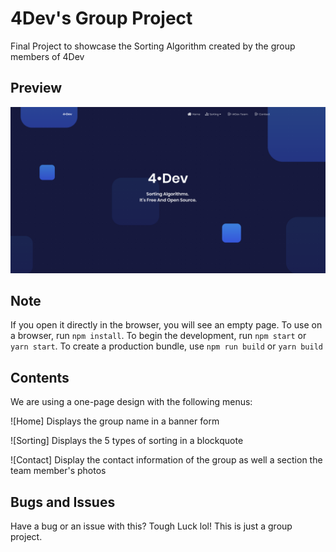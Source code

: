# 4Dev's Group Project

Final Project to showcase the Sorting Algorithm created by the group members of 4Dev

## Preview

![Page Preview](https://raw.githubusercontent.com/andasan/4Dev/master/src/assets/img/SS.png)

## Note

If you open it directly in the browser, you will see an empty page.
To use on a browser, run `npm install`.
To begin the development, run `npm start` or `yarn start`.
To create a production bundle, use `npm run build` or `yarn build`


## Contents

We are using a one-page design with the following menus:

![Home]
Displays the group name in a banner form

![Sorting]
Displays the 5 types of sorting in a blockquote

![Contact]
Display the contact information of the group as well a section the team member's photos

## Bugs and Issues

Have a bug or an issue with this? Tough Luck lol! This is just a group project.

